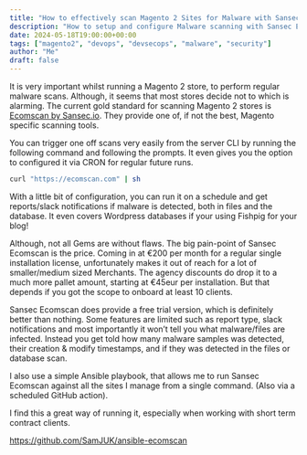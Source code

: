 ```yaml
---
title: "How to effectively scan Magento 2 Sites for Malware with Sansec Ecomscan"
description: "How to setup and configure Malware scanning with Sansec Ecomscan for a single Magento 2 site or in bulk with Ansible"
date: 2024-05-18T19:00:00+00:00
tags: ["magento2", "devops", "devsecops", "malware", "security"]
author: "Me"
draft: false
---
```

It is very important whilst running a Magento 2 store, to perform regular malware scans. Although, it seems that most stores decide not to which is alarming. The current gold standard for scanning Magento 2 stores is [Ecomscan by Sansec.io](https://sansec.io/#ecomscan). They provide one of, if not the best, Magento specific scanning tools.

You can trigger one off scans very easily from the server CLI by running the following command and following the prompts. It even gives you the option to configured it via CRON for regular future runs.

```bash
curl "https://ecomscan.com" | sh
```

With a little bit of configuration, you can run it on a schedule and get reports/slack notifications if malware is detected, both in files and the database. It even covers Wordpress databases if your using Fishpig for your blog!

Although, not all Gems are without flaws. The big pain-point of Sansec Ecomscan is the price. Coming in at €200 per month for a regular single installation license, unfortunately makes it out of reach for a lot of smaller/medium sized Merchants. The agency discounts do drop it to a much more pallet amount, starting at €45eur per installation. But that depends if you got the scope to onboard at least 10 clients.

Sansec Ecomscan does provide a free trial version, which is definitely better than nothing. Some features are limited such as report type, slack notifications and most importantly it won’t tell you what malware/files are infected. Instead you get told how many malware samples was detected, their creation & modify timestamps, and if they was detected in the files or database scan.

I also use a simple Ansible playbook, that allows me to run Sansec Ecomscan against all the sites I manage from a single command. (Also via a scheduled GitHub action).

I find this a great way of running it, especially when working with short term contract clients.

https://github.com/SamJUK/ansible-ecomscan
